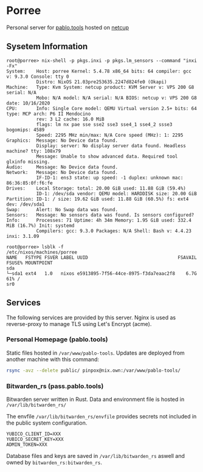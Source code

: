 # Porree

Personal server for [pablo.tools](pablo.tools) hosted on
[netcup](https://netcup.de)

## Sysetem Information

```
root@porree> nix-shell -p pkgs.inxi -p pkgs.lm_sensors --command "inxi -Fx"
System:    Host: porree Kernel: 5.4.78 x86_64 bits: 64 compiler: gcc v: 9.3.0 Console: tty 0
           Distro: NixOS 21.03pre253635.2247d824fe0 (Okapi)
Machine:   Type: Kvm System: netcup product: KVM Server v: VPS 200 G8 serial: N/A
           Mobo: N/A model: N/A serial: N/A BIOS: netcup v: VPS 200 G8 date: 10/16/2020
CPU:       Info: Single Core model: QEMU Virtual version 2.5+ bits: 64 type: MCP arch: P6 II Mendocino
           rev: 3 L2 cache: 16.0 MiB
           flags: lm nx pae sse sse2 sse3 sse4_1 sse4_2 ssse3 bogomips: 4589
           Speed: 2295 MHz min/max: N/A Core speed (MHz): 1: 2295
Graphics:  Message: No Device data found.
           Display: server: No display server data found. Headless machine? tty: 108x79
           Message: Unable to show advanced data. Required tool glxinfo missing.
Audio:     Message: No Device data found.
Network:   Message: No Device data found.
           IF-ID-1: ens3 state: up speed: -1 duplex: unknown mac: 86:36:85:0f:f6:fe
Drives:    Local Storage: total: 20.00 GiB used: 11.88 GiB (59.4%)
           ID-1: /dev/sda vendor: QEMU model: HARDDISK size: 20.00 GiB
Partition: ID-1: / size: 19.62 GiB used: 11.88 GiB (60.5%) fs: ext4 dev: /dev/sda1
Swap:      Alert: No Swap data was found.
Sensors:   Message: No sensors data was found. Is sensors configured?
Info:      Processes: 71 Uptime: 4h 34m Memory: 1.95 GiB used: 332.4 MiB (16.7%) Init: systemd
           Compilers: gcc: 9.3.0 Packages: N/A Shell: Bash v: 4.4.23 inxi: 3.1.09
```

```
root@porree> lsblk -f                                                            /etc/nixos/machines/porree
NAME   FSTYPE FSVER LABEL UUID                                 FSAVAIL FSUSE% MOUNTPOINT
sda
└─sda1 ext4   1.0   nixos e5913895-7f56-44ce-8975-f3da7eaac2f8    6.7G    61% /
sr0
```

## Services

The following services are provided by this server. Nginx is used as
reverse-proxy to manage TLS using Let's Encrypt (acme).

### Personal Homepage (pablo.tools)

Static files hosted in `/var/www/pablo-tools`. Updates are deployed from another
machine with this command:

```bash
rsync -avz --delete public/ pinpox@nix.own:/var/www/pablo-tools/
```

### Bitwarden_rs (pass.pablo.tools)

Bitwarden server written in Rust. Data and environment file is hosted in
`/var/lib/bitwarden_rs/`

The envfile `/var/lib/bitwarden_rs/envfile` provides secrets not included in the
public system configuration.

```
YUBICO_CLIENT_ID=XXX
YUBICO_SECRET_KEY=XXX
ADMIN_TOKEN=XXX
```

Database files and keys are saved in `/var/lib/bitwarden_rs` aswell and owned by
`bitwarden_rs:bitwarden_rs`.
